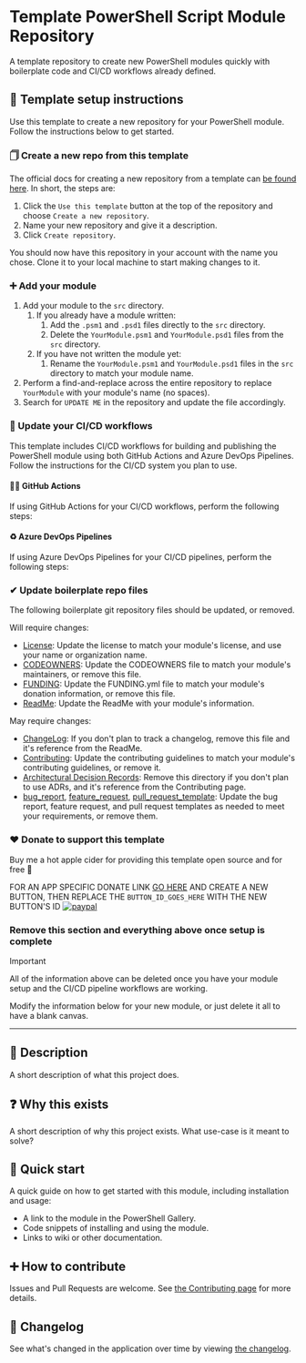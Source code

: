 # Template PowerShell Script Module Repository

A template repository to create new PowerShell modules quickly with boilerplate code and CI/CD workflows already defined.

## 📄 Template setup instructions

Use this template to create a new repository for your PowerShell module.
Follow the instructions below to get started.

### 🗍 Create a new repo from this template

The official docs for creating a new repository from a template can [be found here](https://docs.github.com/en/repositories/creating-and-managing-repositories/creating-a-repository-from-a-template).
In short, the steps are:

1. Click the `Use this template` button at the top of the repository and choose `Create a new repository`.
1. Name your new repository and give it a description.
1. Click `Create repository`.

You should now have this repository in your account with the name you chose.
Clone it to your local machine to start making changes to it.

### ➕ Add your module

1. Add your module to the `src` directory.
   1. If you already have a module written:
      1. Add the `.psm1` and `.psd1` files directly to the `src` directory.
      1. Delete the `YourModule.psm1` and `YourModule.psd1` files from the `src` directory.
   1. If you have not written the module yet:
      1. Rename the `YourModule.psm1` and `YourModule.psd1` files in the `src` directory to match your module name.
1. Perform a find-and-replace across the entire repository to replace `YourModule` with your module's name (no spaces).
1. Search for `UPDATE ME` in the repository and update the file accordingly.

### 🤖 Update your CI/CD workflows

This template includes CI/CD workflows for building and publishing the PowerShell module using both GitHub Actions and Azure DevOps Pipelines.
Follow the instructions for the CI/CD system you plan to use.

#### 🐙🐱 GitHub Actions

If using GitHub Actions for your CI/CD workflows, perform the following steps:

#### ♻️ Azure DevOps Pipelines

If using Azure DevOps Pipelines for your CI/CD pipelines, perform the following steps:

### ✔ Update boilerplate repo files

The following boilerplate git repository files should be updated, or removed.

Will require changes:

- [License](/License.md): Update the license to match your module's license, and use your name or organization name.
- [CODEOWNERS](/.github/CODEOWNERS): Update the CODEOWNERS file to match your module's maintainers, or remove this file.
- [FUNDING](/.github/FUNDING.yml): Update the FUNDING.yml file to match your module's donation information, or remove this file.
- [ReadMe](/ReadMe.md): Update the ReadMe with your module's information.

May require changes:

- [ChangeLog](/Changelog.md): If you don't plan to track a changelog, remove this file and it's reference from the ReadMe.
- [Contributing](/docs/Contributing.md): Update the contributing guidelines to match your module's contributing guidelines, or remove it.
- [Architectural Decision Records](/docs/ArchitectureDecisionRecords/): Remove this directory if you don't plan to use ADRs, and it's reference from the Contributing page.
- [bug_report](/.github/ISSUE_TEMPLATE/bug_report.md), [feature_request](/.github/ISSUE_TEMPLATE/feature_request.md), [pull_request_template](/.github/pull_request_template.md): Update the bug report, feature request, and pull request templates as needed to meet your requirements, or remove them.

### ❤ Donate to support this template

Buy me a hot apple cider for providing this template open source and for free 🙂

FOR AN APP SPECIFIC DONATE LINK [GO HERE](https://www.paypal.com/cgi-bin/webscr?cmd=_button-management) AND CREATE A NEW BUTTON, THEN REPLACE THE `BUTTON_ID_GOES_HERE` WITH THE NEW BUTTON'S ID
[![paypal](https://www.paypalobjects.com/en_US/i/btn/btn_donateCC_LG.gif)](https://www.paypal.com/cgi-bin/webscr?cmd=_s-xclick&hosted_button_id=BUTTON_ID_GOES_HERE)

### Remove this section and everything above once setup is complete

> [!IMPORTANT]
> All of the information above can be deleted once you have your module setup and the CI/CD pipeline workflows are working.
>
> Modify the information below for your new module, or just delete it all to have a blank canvas.

---

## 💬 Description

A short description of what this project does.

## ❓ Why this exists

A short description of why this project exists.
What use-case is it meant to solve?

## 🚀 Quick start

A quick guide on how to get started with this module, including installation and usage:

- A link to the module in the PowerShell Gallery.
- Code snippets of installing and using the module.
- Links to wiki or other documentation.

## ➕ How to contribute

Issues and Pull Requests are welcome.
See [the Contributing page](docs/Contributing.md) for more details.

## 📃 Changelog

See what's changed in the application over time by viewing [the changelog](Changelog.md).
